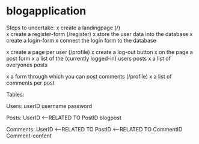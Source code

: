# blogapplication

Steps to undertake:
x create a landingpage       (/)       
x create a register-form     (/register)
x store the user data into the database
x create a login-form
x connect the login form to the database


x create a page per user     (/profile)
x create a log-out button
x on the page a post form
x a list of the (currently logged-in) users posts 
x a list of overyones posts 


x a form through which you can post comments  (/profile)
x a list of comments per post


Tables:

Users: 
userID
username
password

Posts:
UserID     <--RELATED TO
PostID
blogpost

Comments:
UserID       <--RELATED TO
PostID        <--RELATED TO
CommentID
Comment-content